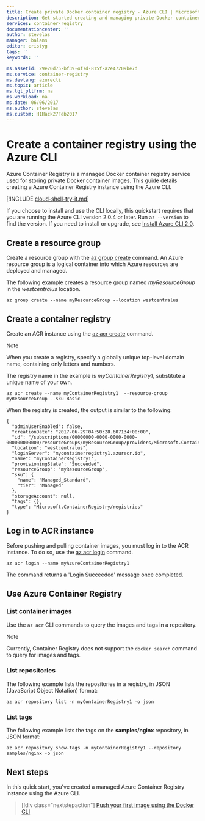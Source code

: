 ```yaml
---
title: Create private Docker container registry - Azure CLI | Microsoft Docs
description: Get started creating and managing private Docker container registries with the Azure CLI 2.0
services: container-registry
documentationcenter: ''
author: stevelas
manager: balans
editor: cristyg
tags: ''
keywords: ''

ms.assetid: 29e20d75-bf39-4f7d-815f-a2e47209be7d
ms.service: container-registry
ms.devlang: azurecli
ms.topic: article
ms.tgt_pltfrm: na
ms.workload: na
ms.date: 06/06/2017
ms.author: stevelas
ms.custom: H1Hack27Feb2017
---
```


# Create a container registry using the Azure CLI

Azure Container Registry is a managed Docker container registry service used for storing private Docker container images. This guide details creating a Azure Container Registry instance using the Azure CLI.

[!INCLUDE [cloud-shell-try-it.md](../../includes/cloud-shell-try-it.md)]

If you choose to install and use the CLI locally, this quickstart requires that you are running the Azure CLI version 2.0.4 or later. Run `az --version` to find the version. If you need to install or upgrade, see [Install Azure CLI 2.0]( /cli/azure/install-azure-cli). 

## Create a resource group

Create a resource group with the [az group create](/cli/azure/group#create) command. An Azure resource group is a logical container into which Azure resources are deployed and managed. 

The following example creates a resource group named *myResourceGroup* in the *westcentralus* location.

```azurecli-interactive 
az group create --name myResourceGroup --location westcentralus
```

## Create a container registry

Create an ACR instance using the [az acr create](/cli/azure/acr#create) command.

> [!NOTE]
> When you create a registry, specify a globally unique top-level domain name, containing only letters and numbers.

 The registry name in the example is *myContainerRegistry1*, substitute a unique name of your own.

```azurecli
az acr create --name myContainerRegistry1  --resource-group myResourceGroup --sku Basic
```

When the registry is created, the output is similar to the following:

```azurecli
{
  "adminUserEnabled": false,
  "creationDate": "2017-06-29T04:50:28.607134+00:00",
  "id": "/subscriptions/00000000-0000-0000-0000-000000000000/resourceGroups/myResourceGroup/providers/Microsoft.ContainerRegistry/registries/myContainerRegistry1",
  "location": "westcentralus",
  "loginServer": "mycontainerregistry1.azurecr.io",
  "name": "myContainerRegistry1",
  "provisioningState": "Succeeded",
  "resourceGroup": "myResourceGroup",
  "sku": {
    "name": "Managed_Standard",
    "tier": "Managed"
  },
  "storageAccount": null,
  "tags": {},
  "type": "Microsoft.ContainerRegistry/registries"
}
```

## Log in to ACR instance

Before pushing and pulling container images, you must log in to the ACR instance. To do so, use the [az acr login](/cli/azure/acr#login) command.

```azurecli-interactive
az acr login --name myAzureContainerRegistry1
```

The command returns a 'Login Succeeded' message once completed.

## Use Azure Container Registry

### List container images

Use the `az acr` CLI commands to query the images and tags in a repository.

> [!NOTE]
> Currently, Container Registry does not support the `docker search` command to query for images and tags.

### List repositories

The following example lists the repositories in a registry, in JSON (JavaScript Object Notation) format:

```azurecli
az acr repository list -n myContainerRegistry1 -o json
```

### List tags

The following example lists the tags on the **samples/nginx** repository, in JSON format:

```azurecli
az acr repository show-tags -n myContainerRegistry1 --repository samples/nginx -o json
```

## Next steps

In this quick start, you've created a managed Azure Container Registry instance using the Azure CLI.

> [!div class="nextstepaction"]
> [Push your first image using the Docker CLI](container-registry-get-started-docker-cli.md)